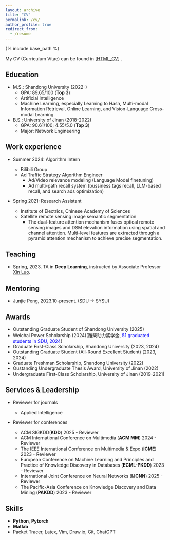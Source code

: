 ```yaml
---
layout: archive
title: "CV"
permalink: /cv/
author_profile: true
redirect_from:
  - /resume
---
```


{% include base_path %}

<!-- * CV (Curriculum Vitae) can be found in [[new_CV](../ownhtml/Curriculum_Vitae_Chongyu_Zhang.pdf)] [[old_digital_CV](../ownhtml/cv_html_page.html)]. -->

My CV (Curriculum Vitae) can be found in [[HTML_CV](../ownhtml/cv_html_page.html)] .


Education
------
* M.S.: Shandong University (2022-)
  * GPA: 89.65/100 (<strong>Top 3</strong>)
  * Artificial Intelligence
  * Machine Learning, especially Learning to Hash, Multi-modal Information Retrieval, Online Learning, and Vision-Language Cross-modal Learning.
* B.S.: University of Jinan (2018-2022)
  * GPA: 90.61/100; 4.55/5.0 (<strong>Top 3</strong>)
  * Major: Network Engineering



Work experience
------
* Summer 2024: Algorithm Intern
  * Bilibili Group
  * Ad Traffic Strategy Algorithm Engineer
    * Ad/Video relevance modeling (Language Model finetuning)
    * Ad multi-path recall system (bussiness tags recall, LLM-based recall, and search ads optimization)

* Spring 2021: Research Assistant
  * Institute of Electrics, Chinese Academy of Sciences
  * Satellite remote sensing image semantic segmentation
    * The dual-feature attention mechanism fuses optical remote sensing images and DSM elevation information using spatial and channel attention. Multi-level features are extracted through a pyramid attention mechanism to achieve precise segmentation.



Teaching
------

* Spring, 2023. TA in **Deep Learning**, instructed by Associate Professor <a href="https://faculty.sdu.edu.cn/luoxin/zh_CN/index.htm">Xin Luo</a>. 


Mentoring
------
* Junjie Peng, 2023.10-present. (SDU -> SYSU)

Awards
------
* Outstanding Graduate Student of Shandong University (2025)
* Weichai Power Scholarship (2024)(潍柴动力奖学金, <span style="color: blue;">51 graduated students in SDU, 2024</span>)
* Graduate First-Class Scholarship, Shandong University (2023, 2024)
* Outstanding Graduate Student (All-Round Excellent Student) (2023, 2024)
* Graduate Freshman Scholarship, Shandong University (2022)
* Oustanding Undergraduate Thesis Award, University of Jinan (2022)
* Undergraduate First-Class Scholarship, University of Jinan (2019-2021)


Services & Leadership
------
* Reviewer for journals
  * Applied Intelligence


* Reviewer for conferences
  * ACM SIGKDD(**KDD**) 2025 - Reviewer
  * ACM International Conference on Multimedia (**ACM MM**) 2024 - Reviewer
  * The IEEE International Conference on Multimedia & Expo (**ICME**) 2023 - Reviewer
  * European Conference on Machine Learning and Principles and Practice of Knowledge Discovery in Databases (**ECML-PKDD**) 2023 - Reviewer
  * International Joint Conference on Neural Networks (**IJCNN**) 2025 - Reviewer
  * The Pacific-Asia Conference on Knowledge Discovery and Data Mining (**PAKDD**) 2023 - Reviewer



Skills
------
* **Python**, **Pytorch**
* **Matlab**
* Packet Tracer, Latex, Vim, Draw.io, Git, ChatGPT

